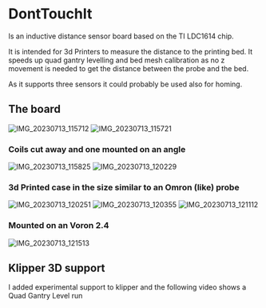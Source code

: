 # DontTouchIt
Is an inductive distance sensor board based on the TI LDC1614 chip.

It is intended for 3d Printers to measure the distance to the printing bed.
It speeds up quad gantry levelling and bed mesh calibration as no z movement is needed to get the distance between the probe and the bed.

As it supports three sensors it could probably be used also for homing.

## The board
![IMG_20230713_115712](https://github.com/Richy42/DontTouchIt/assets/77325271/a7ba8e98-33f3-4f54-9253-230289146f44)
![IMG_20230713_115721](https://github.com/Richy42/DontTouchIt/assets/77325271/96cd562c-f787-4185-a493-a474bba84760)

### Coils cut away and one mounted on an angle
![IMG_20230713_115825](https://github.com/Richy42/DontTouchIt/assets/77325271/f1800d3b-4797-478f-8484-ac9cb6b3e19d)
![IMG_20230713_120229](https://github.com/Richy42/DontTouchIt/assets/77325271/eee8dee2-5a39-429e-a695-7eb3263bf21d)

### 3d Printed case in the size similar to an Omron (like) probe
![IMG_20230713_120251](https://github.com/Richy42/DontTouchIt/assets/77325271/b08b9cf8-4aea-4ad3-9503-c6586e185c46)
![IMG_20230713_120355](https://github.com/Richy42/DontTouchIt/assets/77325271/d4f030ad-e90c-4c9e-9fa5-e008ef7d397b)
![IMG_20230713_121112](https://github.com/Richy42/DontTouchIt/assets/77325271/5e1c6f35-80f0-4d88-9da3-d9662ed26489)

### Mounted on an Voron 2.4
![IMG_20230713_121513](https://github.com/Richy42/DontTouchIt/assets/77325271/b266695b-2369-4034-a029-d861a71d8b97)

## Klipper 3D support
I added experimental support to klipper and the following video shows a Quad Gantry Level run



